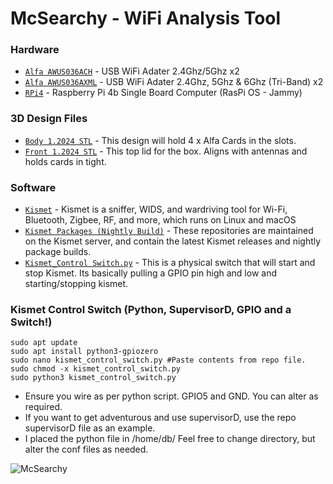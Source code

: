 # McSearchy - WiFi Analysis Tool

### Hardware
- [`Alfa AWUS036ACH`](https://www.alfa.com.tw/) - USB WiFi Adater 2.4Ghz/5Ghz x2
- [`Alfa AWUS036AXML`](https://www.alfa.com.tw/) - USB WiFi Adater 2.4Ghz, 5Ghz & 6Ghz (Tri-Band) x2
- [`RPi4`](https://www.raspberrypi.com/) - Raspberry Pi 4b Single Board Computer (RasPi OS - Jammy)

### 3D Design Files
- [`Body 1.2024 STL`](https://github.com/deeeblack/McSearchy/blob/d8a8ad45816862e5c889b6f45955ff5700517497/Body%201.2024.stl) - This design will hold 4 x Alfa Cards in the slots.
- [`Front 1.2024 STL`](https://github.com/deeeblack/McSearchy/blob/d8a8ad45816862e5c889b6f45955ff5700517497/Front%201.2024.stl) - This top lid for the box. Aligns with antennas and holds cards in tight.

### Software
- [`Kismet`](https://www.kismetwireless.net/) - Kismet is a sniffer, WIDS, and wardriving tool for Wi-Fi, Bluetooth, Zigbee, RF, and more, which runs on Linux and macOS
- [`Kismet Packages (Nightly Build)`](https://www.kismetwireless.net/packages/) - These repositories are maintained on the Kismet server, and contain the latest Kismet releases and nightly package builds.
- [`Kismet_Control Switch.py`](https://github.com/deeeblack/McSearchy/blob/b38a719ff690216369c0e0bfd0405533536866a5/kismet_control_switch.py) - This is a physical switch that will start and stop Kismet. Its basically pulling a GPIO pin high and low and starting/stopping kismet.

### Kismet Control Switch (Python, SupervisorD, GPIO and a Switch!)
  ```
  sudo apt update
  sudo apt install python3-gpiozero
  sudo nano kismet_control_switch.py #Paste contents from repo file.
  sudo chmod -x kismet_control_switch.py
  sudo python3 kismet_control_switch.py
  ```
- Ensure you wire as per python script. GPIO5 and GND. You can alter as required.
- If you want to get adventurous and use supervisorD, use the repo supervisorD file as an example.
- I placed the python file in /home/db/ Feel free to change directory, but alter the conf files as needed.


![McSearchy](https://github.com/deeeblack/McSearchy/assets/18100269/81bff66e-1ad5-4d25-af21-203acf6bb14b)
